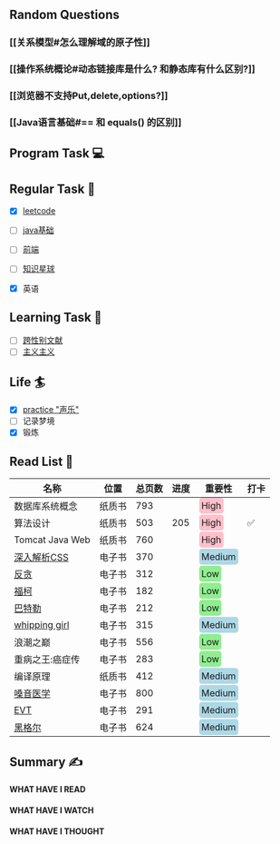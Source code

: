 ## Random Questions
### [[关系模型#怎么理解域的原子性]]

### [[操作系统概论#动态链接库是什么? 和静态库有什么区别?]]

### [[浏览器不支持Put,delete,options?]]

### [[Java语言基础#\=\= 和 equals() 的区别]]



## Program Task  💻

## Regular Task  🤡
- [x] [leetcode](https://leetcode.cn/study-plan/dynamic-programming/?progress=3yzxhug)
- [ ] [java基础](https://javaguide.cn/java/basis/java-basic-questions-01.html#%E5%9F%BA%E7%A1%80%E6%A6%82%E5%BF%B5)
- [ ] [前端](https://web.qianguyihao.com)
- [ ] [知识星球](http://svip.iocoder.cn/index/index.html)
- [x] 英语


## Learning Task 🎯
- [ ] [跨性别文献](https://transreads.org/tag/article/)
- [ ] [主义主义](https://space.bilibili.com/23191782/channel/seriesdetail?sid=1424248)

## Life 🏄
- [x] [practice "声乐"](https://docs.google.com/spreadsheets/d/1F0zsAOoyfBXu63_U2zy0et0Ku1OxZ0DCDKUsEI5Ebjs/edit#gid=1676784532)
- [ ] 记录梦境
- [x] 锻炼

## Read List 📖
| 名称 | 位置 | 总页数 | 进度 | 重要性 | 打卡|
| -- | -- | -- | -- | -- | -- | 
|数据库系统概念    | 纸质书   | 793   |    | <span style="background-color: pink; border-radius: 5px; padding: 4px;">High</span>   |    | 
|算法设计    | 纸质书   | 503   | 205   | <span style="background-color: pink; border-radius: 5px; padding: 4px;">High</span>   |   ✅ | 
|Tomcat Java Web    | 纸质书   | 760   |    | <span style="background-color: pink; border-radius: 5px; padding: 4px;">High</span>   |    | 
|[深入解析CSS](x-devonthink-item://C54A8742-FADE-4C89-9DA0-AF7A4900582C)    | 电子书   | 370   |    | <span style="background-color: lightblue; border-radius: 5px; padding: 4px;">Medium</span>   |    | 
|[反贪](zotero://select/library/items/YNWCEKEZ )    | 电子书   | 312   |    | <span style="background-color: lightgreen; border-radius: 5px; padding: 4px;">Low</span>    |    | 
|[福柯](zotero://select/library/items/WFIGS9RP)    | 电子书  | 182   |    | <span style="background-color: lightgreen; border-radius: 5px; padding: 4px;">Low</span>  |    | 
|[巴特勒](zotero://select/library/items/FRYATLUE)    | 电子书   | 212   |    | <span style="background-color: lightgreen; border-radius: 5px; padding: 4px;">Low</span>   |    | 
|[whipping girl](zotero://select/library/items/SLRKW7GK )    | 电子书   | 315   |    | <span style="background-color: lightblue; border-radius: 5px; padding: 4px;">Medium</span>   |    | 
|浪潮之巅   | 电子书   | 556   |    | <span style="background-color: lightgreen; border-radius: 5px; padding: 4px;">Low</span>   |    | 
|重病之王:癌症传   | 电子书   | 283   |    | <span style="background-color: lightgreen; border-radius: 5px; padding: 4px;">Low</span>   |    | 
|编译原理    | 纸质书   | 412   |    | <span style="background-color: lightblue; border-radius: 5px; padding: 4px;">Medium</span>   |    | 
|[嗓音医学](x-devonthink-item://F2E6CA62-0245-4B2D-AC5E-10900B550D82)    | 电子书   | 800   |    | <span style="background-color: lightblue; border-radius: 5px; padding: 4px;">Medium</span>    |    | 
|[EVT](x-devonthink-item://86BBA629-AFDE-4B42-97E7-1975EC810983)    | 电子书   | 291   |    | <span style="background-color: lightblue; border-radius: 5px; padding: 4px;">Medium</span>    |    | 
| [黑格尔](x-devonthink-item://7620DFB4-389C-4017-AF6D-C1364CDCFDCA)| 电子书   | 624   |    | <span style="background-color: lightblue; border-radius: 5px; padding: 4px;">Medium</span>    |    | 



## Summary ✍
####  WHAT HAVE I READ

#### WHAT HAVE I WATCH

#### WHAT HAVE I THOUGHT
